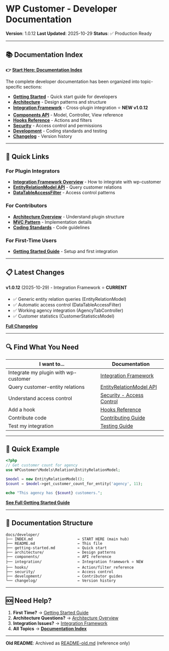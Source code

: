 # WP Customer - Developer Documentation

**Version**: 1.0.12
**Last Updated**: 2025-10-29
**Status**: ✅ Production Ready

---

## 📚 Documentation Index

**👉 [Start Here: Documentation Index](./INDEX.md)**

The complete developer documentation has been organized into topic-specific sections:

- **[Getting Started](./getting-started.md)** - Quick start guide for developers
- **[Architecture](./architecture/)** - Design patterns and structure
- **[Integration Framework](./integration/)** - Cross-plugin integration ⭐ **NEW v1.0.12**
- **[Components API](./components/)** - Model, Controller, View reference
- **[Hooks Reference](./hooks/)** - Actions and filters
- **[Security](./security/)** - Access control and permissions
- **[Development](./development/)** - Coding standards and testing
- **[Changelog](./changelog/)** - Version history

---

## 🎯 Quick Links

### For Plugin Integrators
- **[Integration Framework Overview](./integration/overview.md)** - How to integrate with wp-customer
- **[EntityRelationModel API](./integration/entity-relation-model.md)** - Query customer relations
- **[DataTableAccessFilter](./integration/access-control.md)** - Access control patterns

### For Contributors
- **[Architecture Overview](./architecture/overview.md)** - Understand plugin structure
- **[MVC Pattern](./architecture/mvc-pattern.md)** - Implementation details
- **[Coding Standards](./development/coding-standards.md)** - Code guidelines

### For First-Time Users
- **[Getting Started Guide](./getting-started.md)** - Setup and first integration

---

## 📋 Latest Changes

**v1.0.12** (2025-10-29) - Integration Framework ⭐ **CURRENT**
- ✅ Generic entity relation queries (EntityRelationModel)
- ✅ Automatic access control (DataTableAccessFilter)
- ✅ Working agency integration (AgencyTabController)
- ✅ Customer statistics (CustomerStatisticsModel)

**[Full Changelog](./changelog/v1.0.12.md)**

---

## 🔍 Find What You Need

| I want to... | Documentation |
|-------------|---------------|
| Integrate my plugin with wp-customer | [Integration Framework](./integration/overview.md) |
| Query customer-entity relations | [EntityRelationModel API](./integration/entity-relation-model.md) |
| Understand access control | [Security - Access Control](./security/access-control.md) |
| Add a hook | [Hooks Reference](./hooks/) |
| Contribute code | [Contributing Guide](./development/contributing.md) |
| Test my integration | [Testing Guide](./development/testing.md) |

---

## 🚀 Quick Example

```php
<?php
// Get customer count for agency
use WPCustomer\Models\Relation\EntityRelationModel;

$model = new EntityRelationModel();
$count = $model->get_customer_count_for_entity('agency', 11);

echo "This agency has {$count} customers.";
```

**[See Full Getting Started Guide](./getting-started.md)**

---

## 📖 Documentation Structure

```
docs/developer/
├── INDEX.md                    ← START HERE (main hub)
├── README.md                   ← This file
├── getting-started.md          ← Quick start
├── architecture/               ← Design patterns
├── components/                 ← API reference
├── integration/                ← Integration framework ⭐ NEW
├── hooks/                      ← Action/filter reference
├── security/                   ← Access control
├── development/                ← Contributor guides
└── changelog/                  ← Version history
```

---

## 🆘 Need Help?

1. **First Time?** → [Getting Started Guide](./getting-started.md)
2. **Architecture Questions?** → [Architecture Overview](./architecture/overview.md)
3. **Integration Issues?** → [Integration Framework](./integration/overview.md)
4. **All Topics** → **[Documentation Index](./INDEX.md)**

---

**Old README**: Archived as [README-old.md](./README-old.md) (reference only)
